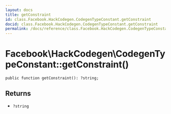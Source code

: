 ```yaml
---
layout: docs
title: getConstraint
id: class.Facebook.HackCodegen.CodegenTypeConstant.getConstraint
docid: class.Facebook.HackCodegen.CodegenTypeConstant.getConstraint
permalink: /docs/reference/class.Facebook.HackCodegen.CodegenTypeConstant.getConstraint.md
---
```

# Facebook\\HackCodegen\\CodegenTypeConstant::getConstraint()




``` Hack
public function getConstraint(): ?string;
```




## Returns




- ` ?string `